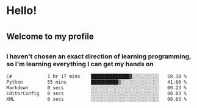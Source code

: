 
<h1>Hello!<h1>
<h2>Welcome to my profile<h2>
<h3>I haven't chosen an exact direction of learning programming, so I'm learning everything I can get my hands on</h3>

<!--START_SECTION:waka-->

```txt
C#             1 hr 17 mins    ██████████████▓░░░░░░░░░░   58.10 %
Python         55 mins         ██████████▒░░░░░░░░░░░░░░   41.60 %
Markdown       0 secs          ░░░░░░░░░░░░░░░░░░░░░░░░░   00.23 %
EditorConfig   0 secs          ░░░░░░░░░░░░░░░░░░░░░░░░░   00.03 %
XML            0 secs          ░░░░░░░░░░░░░░░░░░░░░░░░░   00.03 %
```

<!--END_SECTION:waka-->
